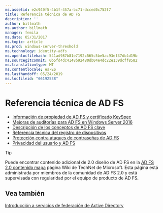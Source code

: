 ```yaml
---
ms.assetid: e2c940f5-4b1f-457a-bc71-dcced0c752f7
title: Referencia técnica de AD FS
description: ''
author: billmath
ms.author: billmath
manager: femila
ms.date: 05/31/2017
ms.topic: article
ms.prod: windows-server-threshold
ms.technology: identity-adfs
ms.openlocfilehash: 541ad987b81e7192c565c5be5ac93ef37db4d19b
ms.sourcegitcommit: 0b5fd4dc4148b92480db04e4dc22e139dcff8582
ms.translationtype: MT
ms.contentlocale: es-ES
ms.lasthandoff: 05/24/2019
ms.locfileid: "66192538"
---
```

# <a name="ad-fs-technical-reference"></a>Referencia técnica de AD FS


- [Información de propiedad de AD FS y certificado KeySpec](../ad-fs/technical-reference/AD-FS-and-KeySpec-Property.md)
- [Mejoras de auditorías para AD FS en Windows Server 2016](../ad-fs/technical-reference/auditing-enhancements-to-ad-fs-in-windows-server.md)
-   [Descripción de los conceptos de AD FS clave](../ad-fs/technical-reference/Understanding-Key-AD-FS-Concepts.md)
-   [Referencia técnica del registro de dispositivos](../ad-fs/technical-reference/Device-Registration-Technical-Reference.md)
-   [Protección contra ataques de contraseñas de AD FS](../ad-fs/technical-reference/ad-fs-password-protection.md)
-   [Privacidad del usuario y AD FS](../ad-fs/technical-reference/GDPR-and-AD-FS-Compliance.md)

> [!TIP]
> Puede encontrar contenido adicional de 2.0 diseño de AD FS en la [AD FS 2.0 contenido mapa](https://social.technet.microsoft.com/wiki/contents/articles/2735.ad-fs-2-0-content-map.aspx) página Wiki de TechNet de Microsoft. Esta página está administrada por miembros de la comunidad de AD FS 2.0 y está supervisada con regularidad por el equipo de producto de AD FS.

## <a name="see-also"></a>Vea también
[Introducción a servicios de federación de Active Directory](AD-FS-2016-Overview.md)



